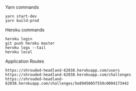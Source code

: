 
Yarn commands
```
yarn start-dev
yarn build-prod
```

Heroku commands
```
heroku login
git push heroku master
heroku logs --tail
heroku local
```

Application Routes
```
https://shrouded-headland-62038.herokuapp.com/users
https://shrouded-headland-62038.herokuapp.com/challenges
https://shrouded-headland-62038.herokuapp.com/challenges/5e8945005f559c0004173442
```